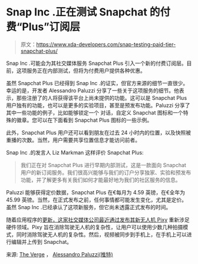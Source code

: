 # Snap Inc .正在测试 Snapchat 的付费“Plus”订阅层

> 原文：<https://www.xda-developers.com/snap-testing-paid-tier-snapchat-plus/>

Snap Inc .可能会为其社交媒体服务 Snapchat Plus 引入一个新的付费订阅层。目前，这项服务正在内部测试，但将为付费用户提供各种优惠。

虽然 Snapchat Plus 已经得到 Snap Inc .的证实，但官方来源的细节一直很少。幸运的是，开发者 Alessandro Paluzzi 分享了一些关于这项服务的细节。他表示，那些注册了的人将获得该平台上尚未提供的功能。这可以是 Snapchat Plus 用户独有的功能，也可以是更多的实验项目，甚至是预发布功能。Paluzzi 分享了其中一些功能的例子，比如能够锁定一个 对话，自定义 Snapchat 图标和一个特殊的徽章。您可以在下面看到 Snapchat Plus 图标的一些示例。

此外，Snapchat Plus 用户还可以看到朋友在过去 24 小时内的位置，以及快照被重播的次数。当然，用户需要共享位置信息才能访问前者。

Snap Inc .的发言人 Liz Markman 这样评价 Snapchat Plus:

> 我们正在对 Snapchat Plus 进行早期内部测试，这是一款面向 Snapchat 用户的新订阅服务。我们很高兴能够与我们的订户分享独家、实验和预发布功能，并了解更多有关我们如何才能最好地为我们的社区服务的信息。

Paluzzi 能够获得定价数据，Snapchat Plus 在€每月为 4.59 英镑，在€全年为 45.99 英镑。当然，在正式发布之前，任何事情都可能发生变化，尤其是定价。虽然 Snap Inc .已经承认了这项新服务，但它尚未透露正式发布的时间。

随着应用程序的[更新，这家社交媒体公司最近通过发布其](https://www.xda-developers.com/snapchat-dynamic-stories-feature/)[新无人机 Pixy](https://www.xda-developers.com/snap-pixy-drone-snapchat/) 重新涉足硬件领域。Pixy 旨在消除驾驶无人机的复杂性，让用户可以使用少数几种拍摄模式，同时消除驾驶无人机的复杂性。然后，视频被同步到手机上，在手机上可以进行编辑并上传到 Snapchat。

来源: [The Verge](https://www.theverge.com/2022/6/16/23171872/snapchat-plus-subscription-test-features-bff-viewer-log) ， [Alessandro Paluzzi(推特)](https://twitter.com/alex193a/status/1537433314700603397)